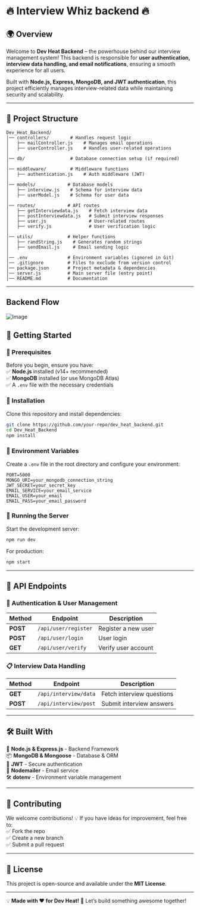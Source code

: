 # **🔥 Interview Whiz backend 🔥**  

## 🌍 Overview  
Welcome to **Dev Heat Backend** – the powerhouse behind our interview management system! This backend is responsible for **user authentication, interview data handling, and email notifications**, ensuring a smooth experience for all users.  

Built with **Node.js, Express, MongoDB, and JWT authentication**, this project efficiently manages interview-related data while maintaining security and scalability.  

---

## 📁 **Project Structure**  

```
Dev_Heat_Backend/
│── controllers/        # Handles request logic  
│   ├── mailController.js    # Manages email operations  
│   ├── userController.js    # Handles user-related operations  
│  
│── db/                 # Database connection setup (if required)  
│  
│── middleware/         # Middleware functions  
│   ├── authentication.js    # Auth middleware (JWT)  
│  
│── models/            # Database models  
│   ├── interview.js    # Schema for interview data  
│   ├── userModel.js    # Schema for user data  
│  
│── routes/            # API routes  
│   ├── getInterviewdata.js    # Fetch interview data  
│   ├── postInterviewdata.js   # Submit interview responses  
│   ├── user.js                # User-related routes  
│   ├── verify.js              # User verification logic  
│  
│── utils/             # Helper functions  
│   ├── randString.js    # Generates random strings  
│   ├── sendEmail.js     # Email sending logic  
│  
│── .env               # Environment variables (ignored in Git)  
│── .gitignore         # Files to exclude from version control  
│── package.json       # Project metadata & dependencies  
│── server.js          # Main server file (entry point)  
│── README.md          # Documentation  
```

---

## Backend Flow
![Image](https://github.com/user-attachments/assets/92ad4d5c-0609-4d2f-b7b4-5d99d31f45ea)

## 🚀 **Getting Started**  

### **🔹 Prerequisites**  
Before you begin, ensure you have:  
✅ **Node.js** installed (v14+ recommended)  
✅ **MongoDB** installed (or use MongoDB Atlas)  
✅ A `.env` file with the necessary credentials  

### **🔹 Installation**  
Clone this repository and install dependencies:  
```sh
git clone https://github.com/your-repo/dev_heat_backend.git
cd Dev_Heat_Backend
npm install
```

### **🔹 Environment Variables**  
Create a `.env` file in the root directory and configure your environment:  
```env
PORT=5000  
MONGO_URI=your_mongodb_connection_string  
JWT_SECRET=your_secret_key  
EMAIL_SERVICE=your_email_service  
EMAIL_USER=your_email  
EMAIL_PASS=your_email_password  
```

### **🔹 Running the Server**  
Start the development server:  
```sh
npm run dev
```  
For production:  
```sh
npm start
```

---

## 🎯 **API Endpoints**  

### **🔑 Authentication & User Management**  
| Method | Endpoint              | Description            |
|--------|----------------------|------------------------|
| **POST** | `/api/user/register` | Register a new user   |
| **POST** | `/api/user/login`    | User login            |
| **GET**  | `/api/user/verify`   | Verify user account   |

### **📋 Interview Data Handling**  
| Method | Endpoint                 | Description                 |
|--------|-------------------------|-----------------------------|
| **GET**  | `/api/interview/data`   | Fetch interview questions  |
| **POST** | `/api/interview/post`   | Submit interview answers   |

---

## 🛠 **Built With**  

🚀 **Node.js & Express.js** - Backend Framework  
📦 **MongoDB & Mongoose** - Database & ORM  
🔐 **JWT** - Secure authentication  
📩 **Nodemailer** - Email service  
🛠 **dotenv** - Environment variable management  

---

## 👥 **Contributing**  
We welcome contributions! 💡 If you have ideas for improvement, feel free to:  
✅ Fork the repo  
✅ Create a new branch  
✅ Submit a pull request  

---

## 📜 **License**  
This project is open-source and available under the **MIT License**.  

---

💡 **Made with ❤️ for Dev Heat!** 🚀 Let’s build something awesome together!  
